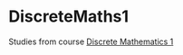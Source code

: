 # DiscreteMaths1
Studies from course [Discrete Mathematics 1](https://uspdigital.usp.br/jupiterweb/obterDisciplina?nomdis=&sgldis=SMA0180)
